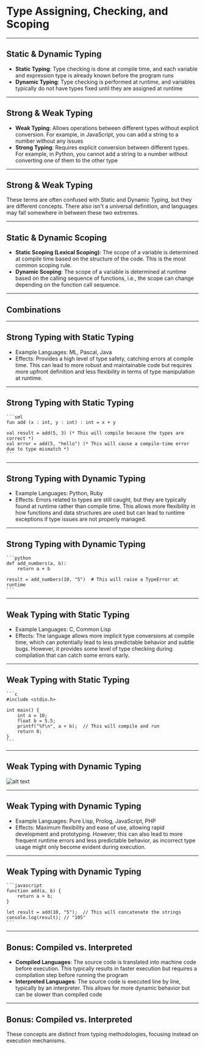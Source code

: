 # Type Assigning, Checking, and Scoping

---

## Static & Dynamic Typing
- **Static Typing**: Type checking is done at compile time, and each variable and expression type is already known before the program runs
- **Dynamic Typing**: Type checking is performed at runtime, and variables typically do not have types fixed until they are assigned at runtime


---

## Strong & Weak Typing

- **Weak Typing**: Allows operations between different types without explicit conversion. For example, in JavaScript, you can add a string to a number without any issues
- **Strong Typing**: Requires explicit conversion between different types. For example, in Python, you cannot add a string to a number without converting one of them to the other type

---

## Strong & Weak Typing

These terms are often confused with Static and Dynamic Typing, but they are different concepts.
There also isn't a universal definition, and languages may fall somewhere in between these two extremes.

---

## Static & Dynamic Scoping

- **Static Scoping (Lexical Scoping)**: The scope of a variable is determined at compile time based on the structure of the code. This is the most common scoping rule.
- **Dynamic Scoping**: The scope of a variable is determined at runtime based on the calling sequence of functions, i.e., the scope can change depending on the function call sequence.

---

## Combinations

---

## Strong Typing with Static Typing
- Example Languages: ML, Pascal, Java
- Effects: Provides a high level of type safety, catching errors at compile time. This can lead to more robust and maintainable code but requires more upfront definition and less flexibility in terms of type manipulation at runtime.

---

## Strong Typing with Static Typing

    ```sml
    fun add (x : int, y : int) : int = x + y

    val result = add(5, 3) (* This will compile because the types are correct *)
    val error = add(5, "hello") (* This will cause a compile-time error due to type mismatch *)
    ```
---

## Strong Typing with Dynamic Typing
- Example Languages: Python, Ruby
- Effects: Errors related to types are still caught, but they are typically found at runtime rather than compile time. This allows more flexibility in how functions and data structures are used but can lead to runtime exceptions if type issues are not properly managed.

---

## Strong Typing with Dynamic Typing

    ```python
    def add_numbers(a, b):
        return a + b

    result = add_numbers(10, "5")  # This will raise a TypeError at runtime
    ```
---

## 	Weak Typing with Static Typing
- Example Languages: C, Common Lisp
- Effects: The language allows more implicit type conversions at compile time, which can potentially lead to less predictable behavior and subtle bugs. However, it provides some level of type checking during compilation that can catch some errors early.

---

## 	Weak Typing with Static Typing

    ```c
    #include <stdio.h>

    int main() {
        int a = 10;
        float b = 5.5;
        printf("%f\n", a + b);  // This will compile and run
        return 0;
    }
    ```
---

## 	Weak Typing with Dynamic Typing

![alt text](https://imageproxyb.ifunny.co/crop:x-20,resize:640x,quality:90x75/images/ad766d5f653ec01752126234c6f9c4ce8b7404f681a0958fd10f24b0cac9f212_1.jpg)

---

## 	Weak Typing with Dynamic Typing

- Example Languages: Pure Lisp, Prolog, JavaScript, PHP
- Effects: Maximum flexibility and ease of use, allowing rapid development and prototyping. However, this can also lead to more frequent runtime errors and less predictable behavior, as incorrect type usage might only become evident during execution.

---

## 	Weak Typing with Dynamic Typing

    ```javascript
    function add(a, b) {
        return a + b;
    }

    let result = add(10, "5");  // This will concatenate the strings
    console.log(result); // "105"
    ```

---

## Bonus: Compiled vs. Interpreted

- **Compiled Languages**: The source code is translated into machine code before execution. This typically results in faster execution but requires a compilation step before running the program
- **Interpreted Languages**: The source code is executed line by line, typically by an interpreter. This allows for more dynamic behavior but can be slower than compiled code

---

## Bonus: Compiled vs. Interpreted

These concepts are distinct from typing methodologies, focusing instead on execution mechanisms.
